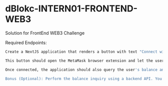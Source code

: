 # dBlokc-INTERN01-FRONTEND-WEB3

Solution for FrontEnd WEB3 Challenge

Required Endpoints:

```bash
Create a NextJS application that renders a button with text "Connect with MetaMask"

This button should open the MetaMask browser extension and let the user connect to the app using his MetaMask wallet.

Once connected, the application should also query the user's balance and display it.

Bonus (Optional): Perform the balance inquiry using a backend API. You may use Next JS API or any backend programming language.
```
